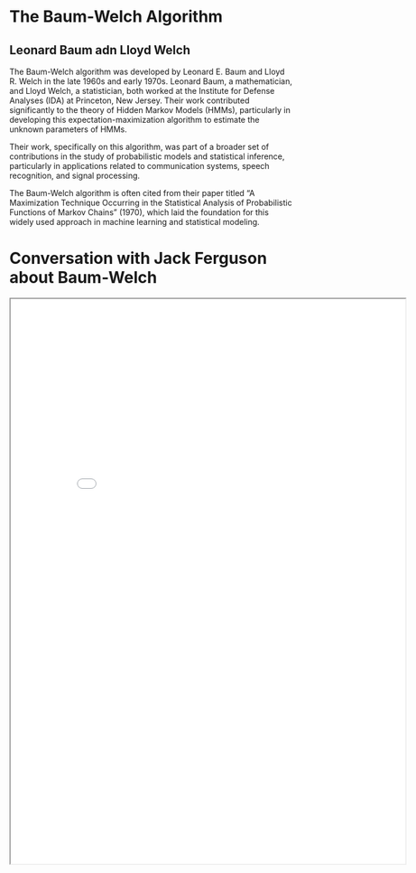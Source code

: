 # The Baum-Welch Algorithm
## Leonard Baum adn Lloyd Welch

The Baum-Welch algorithm was developed by Leonard E. Baum and Lloyd R. Welch in the late 1960s and early 1970s. Leonard Baum, a mathematician, and Lloyd Welch, a statistician, both worked at the Institute for Defense Analyses (IDA) at Princeton, New Jersey. Their work contributed significantly to the theory of Hidden Markov Models (HMMs), particularly in developing this expectation-maximization algorithm to estimate the unknown parameters of HMMs.

Their work, specifically on this algorithm, was part of a broader set of contributions in the study of probabilistic models and statistical inference, particularly in applications related to communication systems, speech recognition, and signal processing.

The Baum-Welch algorithm is often cited from their paper titled “A Maximization Technique Occurring in the Statistical Analysis of Probabilistic Functions of Markov Chains” (1970), which laid the foundation for this widely used approach in machine learning and statistical modeling.

# Conversation with Jack Ferguson about Baum-Welch

<iframe src="_static/baumwelch/conversation.pdf" width="700" height="1000" allow="fullscreen"></iframe>